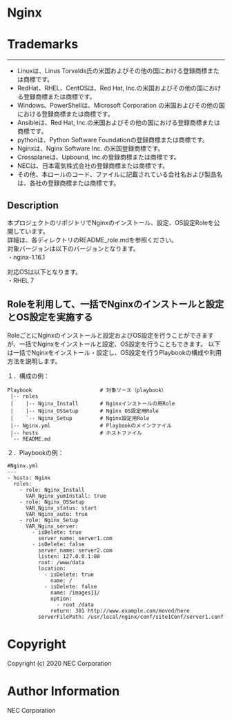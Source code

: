# Nginx

# Trademarks
-----------
* Linuxは、Linus Torvalds氏の米国およびその他の国における登録商標または商標です。
* RedHat、RHEL、CentOSは、Red Hat, Inc.の米国およびその他の国における登録商標または商標です。
* Windows、PowerShellは、Microsoft Corporation の米国およびその他の国における登録商標または商標です。
* Ansibleは、Red Hat, Inc.の米国およびその他の国における登録商標または商標です。
* pythonは、Python Software Foundationの登録商標または商標です。
* Nginxは、Nginx Software Inc. の米国登録商標です。
* Crossplaneは、Upbound, Inc.の登録商標または商標です。
* NECは、日本電気株式会社の登録商標または商標です。
* その他、本ロールのコード、ファイルに記載されている会社名および製品名は、各社の登録商標または商標です。

## Description
本プロジェクトのリポジトリでNginxのインストール、設定、OS設定Roleを公開しています。  
詳細は、各ディレクトリのREADME_role.mdを参照ください。  
対象バージョンは以下のバージョンとなります。  
・nginx-1.16.1  
  
対応OSは以下となります。  
・RHEL 7  
  
## Roleを利用して、一括でNginxのインストールと設定とOS設定を実施する
RoleごとにNginxのインストールと設定およびOS設定を行うことができますが、一括でNginxをインストールと設定、OS設定を行うこともできます。
以下は一括でNginxをインストール・設定し、OS設定を行うPlaybookの構成や利用方法を説明します。

１．構成の例：

~~~~
Playbook                      # 対象ソース（playbook）
 |-- roles
 |    |-- Nginx_Install       # Nginxインストールの用Role
 |    |-- Nginx_OSSetup       # Nginx OS設定用Role
 |    `-- Nginx_Setup         # Nginx設定用Role
 |-- Nginx.yml                # Playbookのメインファイル
 |-- hosts                    # ホストファイル
 `-- README.md
~~~~

２．Playbookの例：

~~~
#Nginx.yml
---
- hosts: Nginx
  roles:
    - role: Nginx_Install
      VAR_Nginx_yumInstall: true
    - role: Nginx_OSSetup
      VAR_Nginx_status: start
      VAR_Nginx_auto: true
    - role: Nginx_Setup
      VAR_Nginx_server: 
        - isDelete: true
          server_name: server1.com
        - isDelete: false
          server_name: server2.com
          listen: 127.0.0.1:80
          root: /www/data
          location:
            - isDelete: true
              name: /
            - isDelete: false
              name: /images11/
              option:
                - root /data
              return: 301 http://www.example.com/moved/here
          serverFilePath: /usr/local/nginx/conf/site1Conf/server1.conf
~~~

# Copyright
Copyright (c) 2020 NEC Corporation

# Author Information
NEC Corporation
